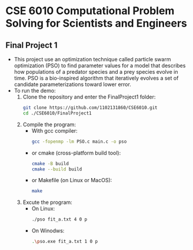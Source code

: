 # CSE 6010 Computational Problem Solving for Scientists and Engineers

## Final Project 1
- This project use an optimization technique called particle swarm optimization (PSO) to find parameter values for a model that describes how populations of a predator species and a prey species evolve in time. PSO is a bio-inspired algorithm that iteratively evolves a set of candidate parameterizations toward lower error.
- To run the demo:
    1. Clone the repository and enter the FinalProject1 folder:
        ```bash
        git clone https://github.com/1102131860/CSE6010.git
        cd ./CSE6010/FinalProject1
        ```
    2. Compile the program:
        - With gcc compiler:
            ```bash
            gcc -fopenmp -lm PSO.c main.c -o pso
            ```
        - or cmake (cross-platform build tool):
            ```bash
            cmake -B build
            cmake --build build
            ```
        - or Makefile (on Linux or MacOS):
            ```bash
            make
            ```
    3. Excute the program:
        - On Linux:
            ```bash
            ./pso fit_a.txt 4 0 p
            ```
        - On Winodws:
            ```bash
            .\pso.exe fit_a.txt 1 0 p
            ```